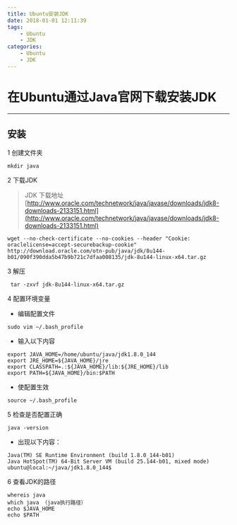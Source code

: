 ```yaml
---
title: Ubuntu安装JDK
date: 2018-01-01 12:11:39
tags:
    - Ubuntu
    - JDK 
categories: 
    - Ubuntu
    - JDK 
---
```

# 在Ubuntu通过Java官网下载安装JDK

---------------------

## 安装
1  创建文件夹

```
mkdir java
```

2  下载JDK
> JDK 下载地址[http://www.oracle.com/technetwork/java/javase/downloads/jdk8-downloads-2133151.html](http://www.oracle.com/technetwork/java/javase/downloads/jdk8-downloads-2133151.html)
```
wget --no-check-certificate --no-cookies --header "Cookie: oraclelicense=accept-securebackup-cookie" http://download.oracle.com/otn-pub/java/jdk/8u144-b01/090f390dda5b47b9b721c7dfaa008135/jdk-8u144-linux-x64.tar.gz
```

3  解压

```
 tar -zxvf jdk-8u144-linux-x64.tar.gz
```

4  配置环境变量

- 编辑配置文件
```
sudo vim ~/.bash_profile
```
- 输入以下内容

```
export JAVA_HOME=/home/ubuntu/java/jdk1.8.0_144
export JRE_HOME=${JAVA_HOME}/jre
export CLASSPATH=.:${JAVA_HOME}/lib:${JRE_HOME}/lib
export PATH=${JAVA_HOME}/bin:$PATH
```
- 使配置生效

```
source ~/.bash_profile
```
5  检查是否配置正确

```
java -version
```
- 出现以下内容：
```
Java(TM) SE Runtime Environment (build 1.8.0_144-b01)
Java HotSpot(TM) 64-Bit Server VM (build 25.144-b01, mixed mode)
ubuntu@local:~/java/jdk1.8.0_144$
```

6  查看JDK的路径

```
whereis java
which java （java执行路径）
echo $JAVA_HOME
echo $PATH
```